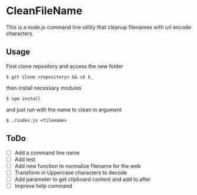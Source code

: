 # CleanFileName

This is a node.js command line utility that cleanup filenames with url encode characters.

## Usage
First clone repository and access the new folder

    $ git clone <repository> && cd $_

then install necessary modules

    $ npm install

and just run with the name to clean in argument

    $ ./index.js <filename>

## ToDo

- [ ] Add a command line name
- [ ] Add test
- [ ] Add new function to normalize filename for the web
- [ ] Transform in Uppercase characters to decode
- [ ] Add parameter to get clipboard content and add to after
- [ ] Improve help command
